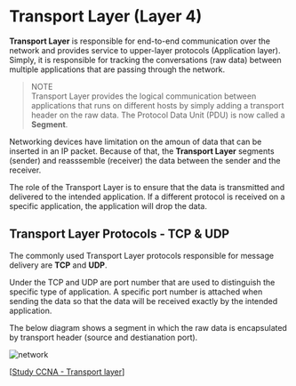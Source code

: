 # Transport Layer (Layer 4)

**Transport Layer** is responsible for end-to-end communication over the network and provides service to upper-layer protocols (Application layer).
Simply, it is responsible for tracking the conversations (raw data) between multiple applications that are passing through the network.

> NOTE<br>
> Transport Layer provides the logical communication between applications that runs on different hosts by simply adding a transport header on the raw data.
> The Protocol Data Unit (PDU) is now called a **Segment**.

Networking devices have limitation on the amoun of data that can be inserted in an IP packet.
Because of that, the **Transport Layer** segments (sender) and reasssemble (receiver) the data between the sender and the receiver.

The role of the Transport Layer is to ensure that the data is transmitted and delivered to the intended application.
If a different protocol is received on a specific application, the application will drop the data.

## Transport Layer Protocols - TCP & UDP

The commonly used Transport Layer protocols responsible for message delivery are **TCP** and **UDP**.

Under the TCP and UDP are port number that are used to distinguish the specific type of application.
A specific port number is attached when sending the data so that the data will be received exactly by the intended application.

The below diagram shows a segment in which the raw data is encapsulated by transport header (source and destianation port).

<img src="https://www.dropbox.com/s/tktcizp4nnqrti3/transport_header.jpg?dl=1" alt="network" class="inline" />

[[Study CCNA - Transport layer](https://study-ccna.com/transport-layer/)]
